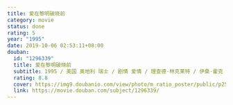 ```yaml
---
title: 爱在黎明破晓前
category: movie
status: done
rating: 5
year: "1995"
date: 2019-10-06 02:53:11+08:00
douban:
  id: "1296339"
  title: 爱在黎明破晓前
  subtitle: 1995 / 美国 奥地利 瑞士 / 剧情 爱情 / 理查德·林克莱特 / 伊桑·霍克 朱莉·德尔佩
  rating: 8.8
  cover: https://img9.doubanio.com/view/photo/m_ratio_poster/public/p2555762374.jpg
  link: https://movie.douban.com/subject/1296339/
---
```



